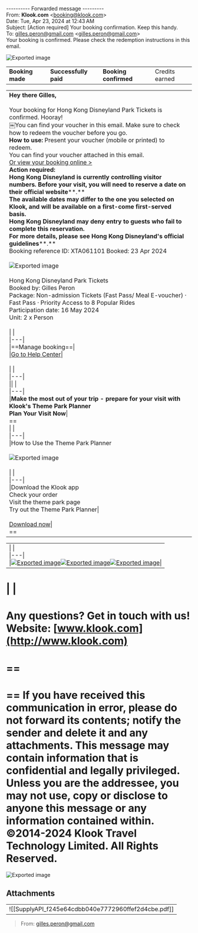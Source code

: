 ---------- Forwarded message ---------  
From: **Klook.com** <[booking@klook.com](mailto:booking@klook.com)>  
Date: Tue, Apr 23, 2024 at 12:43 AM  
Subject: [Action required] Your booking confirmation. Keep this handy.  
To: [gilles.peron@gmail.com](mailto:gilles.peron@gmail.com) <[gilles.peron@gmail.com](mailto:gilles.peron@gmail.com)>        
Your booking is confirmed. Please check the redemption instructions in this email.

![Exported image](Exported%20image%2020240521171801-0.png)

|   |   |   |   |
|---|---|---|---|
|**Booking made**|**Successfully paid**|**Booking confirmed**|Credits earned|

|   |
|---|
|**Hey there Gilles,**  <br>  <br>Your booking for Hong Kong Disneyland Park Tickets is confirmed. Hooray!  <br>￼You can find your voucher in this email. Make sure to check how to redeem the voucher before you go.  <br>**How to use:** Present your voucher (mobile or printed) to redeem.  <br>You can find your voucher attached in this email.  <br>[Or view your booking online >](https://click.klook.com/ls/click?upn=u001.QPstsPdrjwzo-2FzalvlwHUQaSXSK1A-2FVe44bu3ibOQsJqPz-2Ba0tOJeqe70U-2Fg3Bld8vNsXG3nxeaj0WVLfqPJtKAWdJMiLZvm6lr7-2BRcmZlBIYvrqEfIp6Q0tG3CkAi8sH420LhmZ4A-2F94-2FD3f03FJiVb-2BIatTM9Naq4clKXMJ04ApXC9BbBHSbDLGAKnIzKn7x8ZgDmCWR7e5-2B1JtdHIyQ-3D-3DEHDp_9nOBJb-2B3JC29EjFX-2FSIuhpPdnunCysk7ZzAapVHh6-2BunvH03Xsxv-2BcqCZ-2FunoJ9bVR-2BCQLGQf7rWHG9-2Fbplw3nS7DncZLaSVqTJm40XXykjt3CNGjciLSBU8CKzQ9G21BCAK7OMwlW9xm3pWhIzyiWuXD98jG8Cly1UJht-2BgAVJ1KgmHV9AXMlEHGA8pJGb4LPNjFXON-2BkVuzcPkAK9Gsg-3D-3D)  <br>**Action required:**  <br>**Hong Kong Disneyland is currently controlling visitor numbers. Before your visit, you will need to reserve a date on their** **official website****.**  <br>**The available dates may differ to the one you selected on Klook, and will be available on a first-come first-served basis.**  <br>**Hong Kong Disneyland may deny entry to guests who fail to complete this reservation.**  <br>**For more details, please see Hong Kong Disneyland's** **official guidelines****.**  <br>Booking reference ID: XTA061101 Booked: 23 Apr 2024<br><br>![Exported image](Exported%20image%2020240521171801-1.jpeg)<br><br>Hong Kong Disneyland Park Tickets  <br>Booked by: Gilles Peron  <br>Package: Non-admission Tickets (Fast Pass/ Meal E-voucher) · Fast Pass · Priority Access to 8 Popular Rides  <br>Participation date: 16 May 2024  <br>Unit: 2 x Person  <br><br>\|   \|<br>\|---\|<br>\|==Manage booking==\|<br>\|[Go to Help Center](https://click.klook.com/ls/click?upn=u001.QPstsPdrjwzo-2FzalvlwHUQaSXSK1A-2FVe44bu3ibOQsIP-2B-2BS3g-2BpK68i9dBDV-2FsBng8GAzvgoXIyjiQPeaHu-2FRg-3D-3DU8sX_9nOBJb-2B3JC29EjFX-2FSIuhpPdnunCysk7ZzAapVHh6-2BunvH03Xsxv-2BcqCZ-2FunoJ9b3fIlItxiqzsuJD0B4bzulGwxZBsjsoIBLYK8YnLl82D7VZGAymOisDfZu2N1z7du5AKe9HS407uyGcFmbnJgv4meUvE7v-2BJg8FZ-2B1JfTCTMSokUBMveaoVvxHFm3eOaiO-2FotPIOBNEyk2xsRFsMXtA-3D-3D)\|<br><br>\|   \|<br>\|---\|<br>\|\\|   \\|<br>\\|---\\|<br>\\|**Make the most out of your trip - prepare for your visit with Klook's Theme Park Planner**  <br>**Plan Your Visit Now**\\|<br>==<br>\|   \|<br>\|---\|<br>\|How to Use the Theme Park Planner<br><br>![Exported image](Exported%20image%2020240521171801-2.png)<br><br>\\|   \\|<br>\\|---\\|<br>\\|Download the Klook app  <br>Check your order  <br>Visit the theme park page  <br>Try out the Theme Park Planner\\|<br><br>[Download now](https://click.klook.com/ls/click?upn=u001.QPstsPdrjwzo-2FzalvlwHUTDgSmdMYE6T8iytvgRmJFzKhA3CNu-2Blsla5b3bzUfMV4uskrawbstjgHEbncbVc716VepBhLh1Tc2d2wyBM8UznY1jMC1Ve0RDdo0IoF4L5anfXqr2PwkojY9dPPHJXiMWEL6UpSIjJHiPGLm79FYe2D3QadskoCvvTcrnWOyQ8kz3BSTi8uqCFl1uStwin5174EcNz-2FNIJ-2FmKozInjDq9C6vbZutMSMGDwZy13Fw9GpmWmUmDg-2BbPRrzQlE9j-2BbJJE9v4z3vlQo4LIiFire7YwYtoxeMsolX2dRq-2Fk8UpaSRXp_9nOBJb-2B3JC29EjFX-2FSIuhpPdnunCysk7ZzAapVHh6-2BunvH03Xsxv-2BcqCZ-2FunoJ9b154jTGUXl-2Fw9LH8b0NqExelCvx4PRSj3FvmGh1XHBkwMEuJOCOTezqZt15-2B2qQTlPi5GtyRLWk00ke9HyrZp5RIHukLyGQ-2BiYn8OMtjQX9CxsLuX3T5nd-2FkNH8qKs5TI9NBjumjzpVSeEuVkPQWYbw-3D-3D)\|<br>==|

|   |
|---|
|\|   \|<br>\|---\|<br>\|[![Exported image](Exported%20image%2020240521171801-3.png)](https://click.klook.com/ls/click?upn=u001.QPstsPdrjwzo-2FzalvlwHUY7jzFGgzkGEnPzu5sKnksvTAkFQzPbsNIdt1SBNscKXUdRIgoMUxFKs474dX9Iuxw-3D-3DfEYt_9nOBJb-2B3JC29EjFX-2FSIuhpPdnunCysk7ZzAapVHh6-2BunvH03Xsxv-2BcqCZ-2FunoJ9blty-2FZJzcHGQ2XRgWpxz1fg8r8aSKMn1g4ba5bie9FyrKphTppVJVbE-2BTWlXRLo2YF8bxH-2FISCUrR1-2FR1ADAGDxiTEvr-2Fx5nJ5ARtYgLlnEJbuMIrwxWHwzs2VnJoNYwe-2BzvDcvR7-2B8wYg7xKvXHF2A-3D-3D)[![Exported image](Exported%20image%2020240521171801-4.png)](https://click.klook.com/ls/click?upn=u001.QPstsPdrjwzo-2FzalvlwHUbWKNokFaguWuMG0QNkdCF17ZmOKOAGBBulUERgIRmFOtXge_9nOBJb-2B3JC29EjFX-2FSIuhpPdnunCysk7ZzAapVHh6-2BunvH03Xsxv-2BcqCZ-2FunoJ9b6d2t-2FbiloJyrdiBHLbvc0KKseQw1UzUXPTAxGQvh-2BRzUsGfIA7Req7VPdBCJwsJnh77-2FWw7jQwbRWBBvVYcktL-2FgMPfRX9paMMb0Ooe-2BhysacyJIGJruhCTj-2FPqne8CtKCgLVRZzcHVVH5gnj-2FqFiQ-3D-3D)[![Exported image](Exported%20image%2020240521171801-5.png)](https://click.klook.com/ls/click?upn=u001.QPstsPdrjwzo-2FzalvlwHUS4AyA-2Ba5VS87DzYKpg3sIHtuMcR90IggfTC9kdgdf3PXvak_9nOBJb-2B3JC29EjFX-2FSIuhpPdnunCysk7ZzAapVHh6-2BunvH03Xsxv-2BcqCZ-2FunoJ9bVR-2BCQLGQf7rWHG9-2Fbplw3ilIoJdNVGVKEOplrfeOb4MDLMPr22-2B-2Bvd6z-2F0ZTUa8kdyzkSbDdikl9yYFJM6TSXm10r61csBt4fTiSk0OrRuVEQmjgVljI6v7WAFQEG-2FZiu73hnH4Sb66-2BFpOF-2B1FhNREsLLFZ8CHKKy3vGdl9WQk-3D)\||

|
|
==
Any questions? Get in touch with us!  
Website: [www.klook.com](http://www.klook.com)
==
==  
==
==
If you have received this communication in error, please do not forward its contents; notify the sender and delete it and any attachments. This message may contain information that is confidential and legally privileged. Unless you are the addressee, you may not use, copy or disclose to anyone this message or any information contained within.  
©2014-2024 Klook Travel Technology Limited. All Rights Reserved.
==

![Exported image](Exported%20image%2020240521171801-6.gif)  

## Attachments

|   |
|---|
|![[SupplyAPI_f245e64cdbb040e7772960ffef2d4cbe.pdf]]|
 > From: [gilles.peron@gmail.com](mailto:gilles.peron@gmail.com)